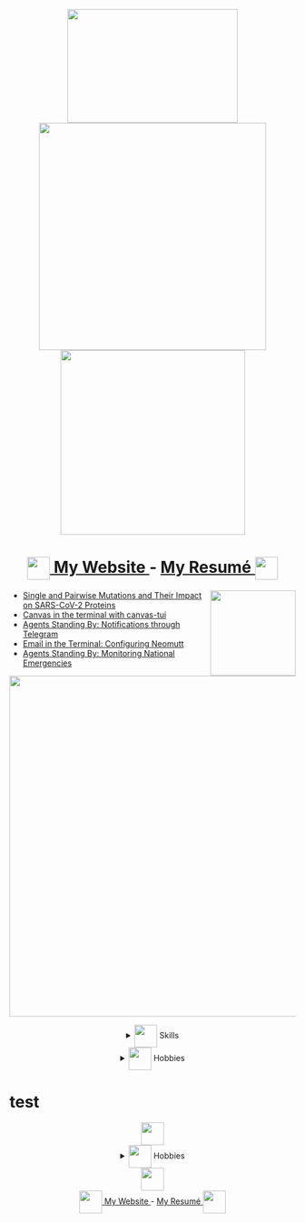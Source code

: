 
<p align="center">
  <a href="https://gideonwolfe.com">
  <img src="https://media3.giphy.com/media/j0HBMviGyj3JB14qtB/giphy.gif", width="300", height="200"/> <br>
  </a>
  <img src="https://github-readme-stats.vercel.app/api?username=GideonWolfe&show_icons=true&hide_border=true&count_private=true&theme=tokyonight", width="400"/>
  <img src="https://github-readme-stats.vercel.app/api/top-langs/?username=GideonWolfe&layout=compact&theme=tokyonight&hide_border=true", width="325"/> <br>
</p>



<div align="center">
  <h1>
    <a href="https://gideonwolfe.com/">
        <img style="vertical-align:middle" src="https://media1.giphy.com/media/xULW8GKlriYjiarBK0/giphy.gif", width="40", />
    </a>
      <span style=""> 
        <a href="https://gideonwolfe.com"> My Website </a> - <a href="https://gideonwolfe.com/files/GideonWolfeCV.pdf"> My Resumé </a>
        <a href="https://gideonwolfe.com/files/GideonWolfeCV.pdf">
        <img style="vertical-align:middle" src="https://media0.giphy.com/media/xULW8N1gBOKIWuIka4/giphy.gif", width="40", />
        </a>
      </span>
  </h1>
</div>


<p>
  <a href="https://gideonwolfe.com/"><img width="150" align='right' src="https://media2.giphy.com/media/l49JJ4ttLFZDEodOg/giphy.gif"></a>
</p>

<!-- BLOG-POST-LIST:START -->
- [Single and Pairwise Mutations and Their Impact on SARS-CoV-2 Proteins](https://gideonwolfe.com/posts/bio/bioinfoproj/project/)
- [Canvas in the terminal with canvas-tui](https://gideonwolfe.com/posts/workflow/canvas-tui/canvas-tui/)
- [Agents Standing By: Notifications through Telegram](https://gideonwolfe.com/posts/sysadmin/huginn/telegram/)
- [Email in the Terminal: Configuring Neomutt](https://gideonwolfe.com/posts/workflow/neomutt/intro/)
- [Agents Standing By: Monitoring National Emergencies](https://gideonwolfe.com/posts/sysadmin/huginn/disasters/)
<!-- BLOG-POST-LIST:END -->

<p align="center">
   <img align="center" src="https://i.imgur.com/imMOWII.png", width="600"/>
</p>

<div align="center">
<details><summary><img align="center" src="https://media0.giphy.com/media/3ohc0UIleTLl2g6PZu/giphy.gif", width="40"/> Skills </summary>

| Skills                                  |
| --------------------------------------- |
| :penguin: Linux, various programming languages   |
| :rocket: DevOps and System Administration |
| :lock: Security and Hacking             |
| :test_tube: Science and Technology      |

</details>
</div>

<div align="center">
<details><summary> <img align="center" src="https://media0.giphy.com/media/WQaUiVxSPkp4oZv5Tq/giphy.gif", width="40"/> Hobbies</summary>

| Hobbies                                  |
| --------------------------------------- |
| :penguin: Linux and FOSS                |
| :guitar: [Music](https://thedawnbombs.bandcamp.com/) |
| :video_game: Gaming             |
| :test_tube: Research      |

</details>
</div>


<h1>test</h1>

<div align="center">
      <span style="">
        <a href="https://gideonwolfe.com/">
          <img style="vertical-align:middle" src="https://media1.giphy.com/media/xULW8GKlriYjiarBK0/giphy.gif", width="40", />
        </a>
        <div align="center">
<details><summary> <img align="center" src="https://media0.giphy.com/media/WQaUiVxSPkp4oZv5Tq/giphy.gif", width="40"/> Hobbies</summary>

| Hobbies                                  |
| --------------------------------------- |
| :penguin: Linux and FOSS                |
| :guitar: [Music](https://thedawnbombs.bandcamp.com/) |
| :video_game: Gaming             |
| :test_tube: Research      |

</details>
</div>
        <a href="https://gideonwolfe.com/files/GideonWolfeCV.pdf">
          <img style="vertical-align:middle" src="https://media0.giphy.com/media/xULW8N1gBOKIWuIka4/giphy.gif", width="40", />
        </a>
      </span>
</div>


<div align="center">
      <span style="">
        <a href="https://gideonwolfe.com/">
          <img style="vertical-align:middle" src="https://media1.giphy.com/media/xULW8GKlriYjiarBK0/giphy.gif", width="40", />
        </a>
        <a href="https://gideonwolfe.com"> My Website </a> - <a href="https://gideonwolfe.com/files/GideonWolfeCV.pdf"> My Resumé </a>
        <a href="https://gideonwolfe.com/files/GideonWolfeCV.pdf">
          <img style="vertical-align:middle" src="https://media0.giphy.com/media/xULW8N1gBOKIWuIka4/giphy.gif", width="40", />
        </a>
      </span>
</div>
